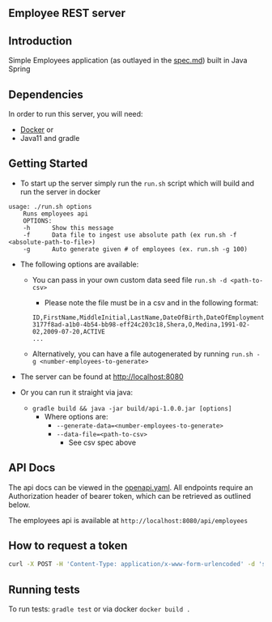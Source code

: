 Employee REST server
---

## Introduction
Simple Employees application (as outlayed in the [spec.md](spec.md)) built in Java Spring

## Dependencies
In order to run this server, you will need:
- [Docker](https://www.docker.com) or
- Java11 and gradle

## Getting Started
- To start up the server simply run the `run.sh` script which will build and run the server in docker

```
usage: ./run.sh options
    Runs employees api
    OPTIONS:
    -h      Show this message
    -f      Data file to ingest use absolute path (ex run.sh -f <absolute-path-to-file>)
    -g      Auto generate given # of employees (ex. run.sh -g 100)
```

- The following options are available:
  - You can pass in your own custom data seed file `run.sh -d <path-to-csv>`
    - Please note the file must be in a csv and in the following format:

    ```csv
    ID,FirstName,MiddleInitial,LastName,DateOfBirth,DateOfEmployment,Status
    3177f8ad-a1b0-4b54-bb98-eff24c203c18,Shera,O,Medina,1991-02-02,2009-07-20,ACTIVE
    ... 
    ```  

  - Alternatively, you can have a file autogenerated by running `run.sh -g <number-employees-to-generate>`

- The server can be found at <http://localhost:8080>
- Or you can run it straight via java:
  - `gradle build && java -jar build/api-1.0.0.jar [options]`
    - Where options are:
      - `--generate-data=<number-employees-to-generate>`
      - `--data-file=<path-to-csv>`
        - See csv spec above

## API Docs
The api docs can be viewed in the [openapi.yaml](openapi.yaml).  All endpoints require an Authorization header of bearer token, which can be retrieved as outlined below.

The employees api is available at `http://localhost:8080/api/employees`

## How to request a token

```sh
curl -X POST -H 'Content-Type: application/x-www-form-urlencoded' -d 'scope=read&grant_type=client_credentials&client_id=test-client' http://test-client:test-secret@localhost:8080/oauth/token
```

## Running tests

To run tests: `gradle test` or via docker `docker build .`

